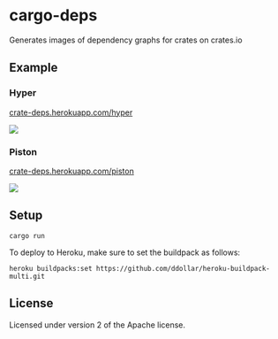 # cargo-deps

Generates images of dependency graphs for crates on crates.io

## Example

### Hyper

[crate-deps.herokuapp.com/hyper](https://crate-deps.herokuapp.com/hyper)

![](https://crate-deps.herokuapp.com/hyper)

### Piston

[crate-deps.herokuapp.com/piston](https://crate-deps.herokuapp.com/piston)

![](https://crate-deps.herokuapp.com/piston)

## Setup

```
cargo run
```

To deploy to Heroku, make sure to set the buildpack as follows:

```
heroku buildpacks:set https://github.com/ddollar/heroku-buildpack-multi.git
```

## License

Licensed under version 2 of the Apache license.
